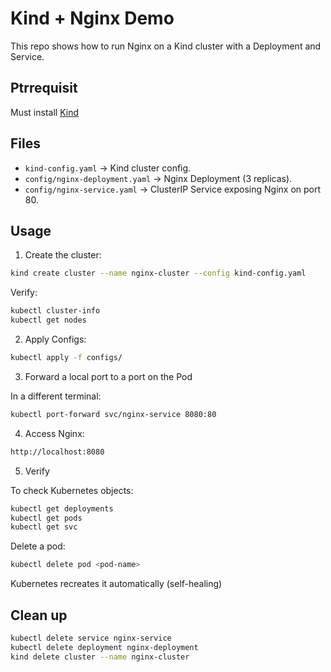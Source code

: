# Kind + Nginx Demo

This repo shows how to run Nginx on a Kind cluster with a Deployment and Service.

## Ptrrequisit

Must install [Kind](https://kind.sigs.k8s.io/docs/user/quick-start/)

## Files

- `kind-config.yaml` → Kind cluster config.  
- `config/nginx-deployment.yaml` → Nginx Deployment (3 replicas).  
- `config/nginx-service.yaml` → ClusterIP Service exposing Nginx on port 80.

## Usage

1. Create the cluster:

```bash
kind create cluster --name nginx-cluster --config kind-config.yaml
```

Verify:

``` bash
kubectl cluster-info
kubectl get nodes
```

2. Apply Configs:

```bash
kubectl apply -f configs/
```

3. Forward a local port to a port on the Pod 

In a different terminal:
```bash
kubectl port-forward svc/nginx-service 8080:80
```


4. Access Nginx:

```bash
http://localhost:8080
```

5. Verify

To check Kubernetes objects:

```bash
kubectl get deployments 
kubectl get pods
kubectl get svc
```

Delete a pod:

```bash
kubectl delete pod <pod-name>
```

Kubernetes recreates it automatically (self-healing)

## Clean up

``` bash
kubectl delete service nginx-service
kubectl delete deployment nginx-deployment
kind delete cluster --name nginx-cluster
```